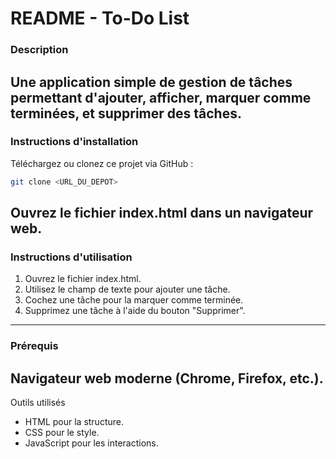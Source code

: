 # README - To-Do List

### Description
Une application simple de gestion de tâches permettant d'ajouter, afficher, marquer comme terminées, et supprimer des tâches.
---

### Instructions d'installation
Téléchargez ou clonez ce projet via GitHub :
```bash
git clone <URL_DU_DEPOT>
```
Ouvrez le fichier index.html dans un navigateur web.
---

### Instructions d'utilisation
1. Ouvrez le fichier index.html.
2. Utilisez le champ de texte pour ajouter une tâche.
3. Cochez une tâche pour la marquer comme terminée.
1. Supprimez une tâche à l'aide du bouton "Supprimer".
---

### Prérequis
Navigateur web moderne (Chrome, Firefox, etc.).
---

Outils utilisés
- HTML pour la structure.
- CSS pour le style.
- JavaScript pour les interactions.
